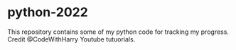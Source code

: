 # python-2022
This repository contains some of my python code for tracking my progress.
Credit @CodeWithHarry Youtube tutuorials.
